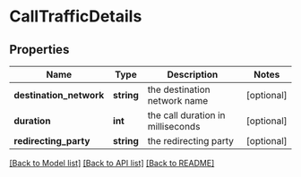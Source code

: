 # CallTrafficDetails

## Properties
Name | Type | Description | Notes
------------ | ------------- | ------------- | -------------
**destination_network** | **string** | the destination network name | [optional] 
**duration** | **int** | the call duration in milliseconds | [optional] 
**redirecting_party** | **string** | the redirecting party | [optional] 

[[Back to Model list]](../README.md#documentation-for-models) [[Back to API list]](../README.md#documentation-for-api-endpoints) [[Back to README]](../README.md)



